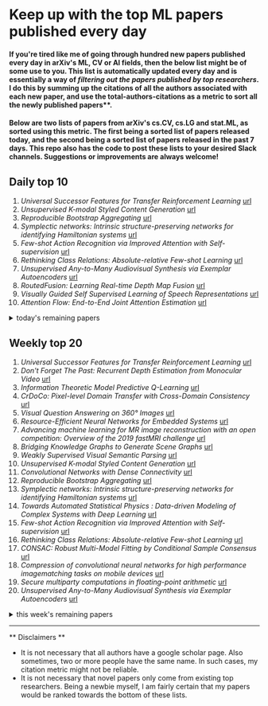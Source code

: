 # Keep up with the top ML papers published every day

#### If you're tired like me of going through hundred new papers published every day in arXiv's ML, CV or AI fields, then the below list might be of some use to you. This list is automatically updated every day and is essentially a way of *filtering out the papers published by top researchers*. I do this by summing up the citations of all the authors associated with each new paper, and use the total-authors-citations as a metric to sort all the newly published papers**. 

#### Below are two lists of papers from arXiv's cs.CV, cs.LG and stat.ML, as sorted using this metric. The first being a sorted list of papers released today, and the second being a sorted list of papers released in the past 7 days. This repo also has the code to post these lists to your desired Slack channels. Suggestions or improvements are always welcome!

## Daily top 10
1. *Universal Successor Features for Transfer Reinforcement Learning* [url](http://arxiv.org/abs/2001.04025)
2. *Unsupervised K-modal Styled Content Generation* [url](http://arxiv.org/abs/2001.03640)
3. *Reproducible Bootstrap Aggregating* [url](http://arxiv.org/abs/2001.03988)
4. *Symplectic networks: Intrinsic structure-preserving networks for identifying Hamiltonian systems* [url](http://arxiv.org/abs/2001.03750)
5. *Few-shot Action Recognition via Improved Attention with Self-supervision* [url](http://arxiv.org/abs/2001.03905)
6. *Rethinking Class Relations: Absolute-relative Few-shot Learning* [url](http://arxiv.org/abs/2001.03919)
7. *Unsupervised Any-to-Many Audiovisual Synthesis via Exemplar Autoencoders* [url](http://arxiv.org/abs/2001.04463)
8. *RoutedFusion: Learning Real-time Depth Map Fusion* [url](http://arxiv.org/abs/2001.04388)
9. *Visually Guided Self Supervised Learning of Speech Representations* [url](http://arxiv.org/abs/2001.04316)
10. *Attention Flow: End-to-End Joint Attention Estimation* [url](http://arxiv.org/abs/2001.03960)
<details><summary>today's remaining papers</summary>
  <ol start=11>
    <li><i>Reformer: The Efficient Transformer</i> <a href="http://arxiv.org/abs/2001.04451">url</a></li>
    <li><i>A Bayesian 3D Multi-view Multi-object Tracking Filter</i> <a href="http://arxiv.org/abs/2001.04118">url</a></li>
    <li><i>Quantum device fine-tuning using unsupervised embedding learning</i> <a href="http://arxiv.org/abs/2001.04409">url</a></li>
    <li><i>FASTER: Fast and Safe Trajectory Planner for Flights in Unknown Environments</i> <a href="http://arxiv.org/abs/2001.04420">url</a></li>
    <li><i>High-Fidelity Synthesis with Disentangled Representation</i> <a href="http://arxiv.org/abs/2001.04296">url</a></li>
    <li><i>Multi-source Domain Adaptation for Visual Sentiment Classification</i> <a href="http://arxiv.org/abs/2001.03886">url</a></li>
    <li><i>Fine-grained Image-to-Image Transformation towards Visual Recognition</i> <a href="http://arxiv.org/abs/2001.03856">url</a></li>
    <li><i>Separating Content from Style Using Adversarial Learning for Recognizing Text in the Wild</i> <a href="http://arxiv.org/abs/2001.04189">url</a></li>
    <li><i>Prediction of flow characteristics in the bubble column reactor by the artificial pheromone-based communication of biological ants</i> <a href="http://arxiv.org/abs/2001.04276">url</a></li>
    <li><i>Modeling Climate Change Impact on Wind Power Resources Using Adaptive Neuro-Fuzzy Inference System</i> <a href="http://arxiv.org/abs/2001.04279">url</a></li>
    <li><i>Considering discrepancy when calibrating a mechanistic electrophysiology model</i> <a href="http://arxiv.org/abs/2001.04230">url</a></li>
    <li><i>Deep Learning for Person Re-identification: A Survey and Outlook</i> <a href="http://arxiv.org/abs/2001.04193">url</a></li>
    <li><i>AE-OT-GAN: Training GANs from data specific latent distribution</i> <a href="http://arxiv.org/abs/2001.03698">url</a></li>
    <li><i>Memorizing Comprehensively to Learn Adaptively: Unsupervised Cross-Domain Person Re-ID with Multi-level Memory</i> <a href="http://arxiv.org/abs/2001.04123">url</a></li>
    <li><i>Confidence Scores Make Instance-dependent Label-noise Learning Possible</i> <a href="http://arxiv.org/abs/2001.03772">url</a></li>
    <li><i>Stepwise Model Selection for Sequence Prediction via Deep Kernel Learning</i> <a href="http://arxiv.org/abs/2001.03898">url</a></li>
    <li><i>Incremental Unsupervised Domain-Adversarial Training of Neural Networks</i> <a href="http://arxiv.org/abs/2001.04129">url</a></li>
    <li><i>Nonparametric Continuous Sensor Registration</i> <a href="http://arxiv.org/abs/2001.04286">url</a></li>
    <li><i>Towards GAN Benchmarks Which Require Generalization</i> <a href="http://arxiv.org/abs/2001.03653">url</a></li>
    <li><i>AdaBERT: Task-Adaptive BERT Compression with Differentiable Neural Architecture Search</i> <a href="http://arxiv.org/abs/2001.04246">url</a></li>
    <li><i>Channel Assignment in Uplink Wireless Communication using Machine Learning Approach</i> <a href="http://arxiv.org/abs/2001.03952">url</a></li>
    <li><i>Bridging the gap between AI and Healthcare sides: towards developing clinically relevant AI-powered diagnosis systems</i> <a href="http://arxiv.org/abs/2001.03923">url</a></li>
    <li><i>Geometric deep learning for computational mechanics Part I: Anisotropic Hyperelasticity</i> <a href="http://arxiv.org/abs/2001.04292">url</a></li>
    <li><i>Deep Image Translation with an Affinity-Based Change Prior for Unsupervised Multimodal Change Detection</i> <a href="http://arxiv.org/abs/2001.04271">url</a></li>
    <li><i>DuDoRNet: Learning a Dual-Domain Recurrent Network for Fast MRI Reconstruction with Deep T1 Prior</i> <a href="http://arxiv.org/abs/2001.03799">url</a></li>
    <li><i>Unbiased and Efficient Log-Likelihood Estimation with Inverse Binomial Sampling</i> <a href="http://arxiv.org/abs/2001.03985">url</a></li>
    <li><i>Retouchdown: Adding Touchdown to StreetLearn as a Shareable Resource for Language Grounding Tasks in Street View</i> <a href="http://arxiv.org/abs/2001.03671">url</a></li>
    <li><i>Understanding Graph Isomorphism Network for Brain MR Functional Connectivity Analysis</i> <a href="http://arxiv.org/abs/2001.03690">url</a></li>
    <li><i>Exploiting Unlabeled Data in Smart Cities using Federated Learning</i> <a href="http://arxiv.org/abs/2001.04030">url</a></li>
    <li><i>Fundamental Limits of Online Learning: An Entropic-Innovations Viewpoint</i> <a href="http://arxiv.org/abs/2001.03813">url</a></li>
    <li><i>An Adversarial Approach for the Robust Classification of Pneumonia from Chest Radiographs</i> <a href="http://arxiv.org/abs/2001.04051">url</a></li>
    <li><i>Unsupervised Enhancement of Real-World Depth Images Using Tri-Cycle GAN</i> <a href="http://arxiv.org/abs/2001.03779">url</a></li>
    <li><i>Quantum Interference for Counting Clusters</i> <a href="http://arxiv.org/abs/2001.04251">url</a></li>
    <li><i>Deep Learning based Pedestrian Inertial Navigation: Methods, Dataset and On-Device Inference</i> <a href="http://arxiv.org/abs/2001.04061">url</a></li>
    <li><i>Dynamic Coronary Roadmapping via Catheter Tip Tracking in X-ray Fluoroscopy with Deep Learning Based Bayesian Filtering</i> <a href="http://arxiv.org/abs/2001.03801">url</a></li>
    <li><i>CURE Dataset: Ladder Networks for Audio Event Classification</i> <a href="http://arxiv.org/abs/2001.03896">url</a></li>
    <li><i>Natural Image Matting via Guided Contextual Attention</i> <a href="http://arxiv.org/abs/2001.04069">url</a></li>
    <li><i>LESS is More: Rethinking Probabilistic Models of Human Behavior</i> <a href="http://arxiv.org/abs/2001.04465">url</a></li>
    <li><i>Backward Feature Correction: How Deep Learning Performs Deep Learning</i> <a href="http://arxiv.org/abs/2001.04413">url</a></li>
    <li><i>Towards Interpretable and Robust Hand Detection via Pixel-wise Prediction</i> <a href="http://arxiv.org/abs/2001.04163">url</a></li>
    <li><i>Breaking hypothesis testing for failure rates</i> <a href="http://arxiv.org/abs/2001.04045">url</a></li>
    <li><i>Aggregated Learning: A Vector-Quantization Approach to Learning Neural Network Classifiers</i> <a href="http://arxiv.org/abs/2001.03955">url</a></li>
    <li><i>Evolution of Image Segmentation using Deep Convolutional Neural Network: A Survey</i> <a href="http://arxiv.org/abs/2001.04074">url</a></li>
    <li><i>Semi-supervised Anomaly Detection using AutoEncoders</i> <a href="http://arxiv.org/abs/2001.03674">url</a></li>
    <li><i>RCD: Repetitive causal discovery of linear non-Gaussian acyclic models with latent confounders</i> <a href="http://arxiv.org/abs/2001.04197">url</a></li>
    <li><i>Modeling of Pruning Techniques for Deep Neural Networks Simplification</i> <a href="http://arxiv.org/abs/2001.04062">url</a></li>
    <li><i>Montage: A Neural Network Language Model-Guided JavaScript Engine Fuzzer</i> <a href="http://arxiv.org/abs/2001.04107">url</a></li>
    <li><i>Symmetric Skip Connection Wasserstein GAN for High-Resolution Facial Image Inpainting</i> <a href="http://arxiv.org/abs/2001.03725">url</a></li>
    <li><i>Towards Generalizable Surgical Activity Recognition Using Spatial Temporal Graph Convolutional Networks</i> <a href="http://arxiv.org/abs/2001.03728">url</a></li>
    <li><i>A comprehensive deep learning-based approach to reduced order modeling of nonlinear time-dependent parametrized PDEs</i> <a href="http://arxiv.org/abs/2001.04001">url</a></li>
    <li><i>Hierarchical Modeling of Multidimensional Data in Regularly Decomposed Spaces: Synthesis and Perspective</i> <a href="http://arxiv.org/abs/2001.04322">url</a></li>
    <li><i>Tangent-Space Gradient Optimization of Tensor Network for Machine Learning</i> <a href="http://arxiv.org/abs/2001.04029">url</a></li>
    <li><i>WICA: nonlinear weighted ICA</i> <a href="http://arxiv.org/abs/2001.04147">url</a></li>
    <li><i>Towards High Performance Java-based Deep Learning Frameworks</i> <a href="http://arxiv.org/abs/2001.04206">url</a></li>
    <li><i>Stochastic Natural Language Generation Using Dependency Information</i> <a href="http://arxiv.org/abs/2001.03897">url</a></li>
    <li><i>A Light Field Camera Calibration Method Using Sub-Aperture Related Bipartition Projection Model and 4D Corner Detection</i> <a href="http://arxiv.org/abs/2001.03734">url</a></li>
    <li><i>Classification of Traffic Using Neural Networks by Rejecting: a Novel Approach in Classifying VPN Traffic</i> <a href="http://arxiv.org/abs/2001.03665">url</a></li>
    <li><i>Complementary Network with Adaptive Receptive Fields for Melanoma Segmentation</i> <a href="http://arxiv.org/abs/2001.03893">url</a></li>
    <li><i>POPCORN: Partially Observed Prediction COnstrained ReiNforcement Learning</i> <a href="http://arxiv.org/abs/2001.04032">url</a></li>
    <li><i>Trees, forests, and impurity-based variable importance</i> <a href="http://arxiv.org/abs/2001.04295">url</a></li>
    <li><i>Adaptive fractional order graph neural network</i> <a href="http://arxiv.org/abs/2001.04026">url</a></li>
    <li><i>Robust Brain Magnetic Resonance Image Segmentation for Hydrocephalus Patients: Hard and Soft Attention</i> <a href="http://arxiv.org/abs/2001.03857">url</a></li>
    <li><i>Universal Differential Equations for Scientific Machine Learning</i> <a href="http://arxiv.org/abs/2001.04385">url</a></li>
    <li><i>Derivaton of QUBO formulations for sparse estimation</i> <a href="http://arxiv.org/abs/2001.03715">url</a></li>
    <li><i>Accelerating Block Coordinate Descent for Nonnegative Tensor Factorization</i> <a href="http://arxiv.org/abs/2001.04321">url</a></li>
    <li><i>Learning ergodic averages in chaotic systems</i> <a href="http://arxiv.org/abs/2001.04027">url</a></li>
    <li><i>Semi-supervised learning method based on predefined evenly-distributed class centroids</i> <a href="http://arxiv.org/abs/2001.04092">url</a></li>
    <li><i>Can Giraffes Become Birds? An Evaluation of Image-to-image Translation for Data Generation</i> <a href="http://arxiv.org/abs/2001.03637">url</a></li>
    <li><i>Multi-Source Domain Adaptation for Text Classification via DistanceNet-Bandits</i> <a href="http://arxiv.org/abs/2001.04362">url</a></li>
    <li><i>Using Deep Learning to Explore Local Physical Similarity for Global-scale Bridging in Thermal-hydraulic Simulation</i> <a href="http://arxiv.org/abs/2001.04298">url</a></li>
    <li><i>Intelligence, physics and information -- the tradeoff between accuracy and simplicity in machine learning</i> <a href="http://arxiv.org/abs/2001.03780">url</a></li>
    <li><i>Review of Probability Distributions for Modeling Count Data</i> <a href="http://arxiv.org/abs/2001.04343">url</a></li>
    <li><i>Bag of Tricks for Retail Product Image Classification</i> <a href="http://arxiv.org/abs/2001.03992">url</a></li>
    <li><i>Head and Tail Localization of C. elegans</i> <a href="http://arxiv.org/abs/2001.03981">url</a></li>
    <li><i>On implicit regularization: Morse functions and applications to matrix factorization</i> <a href="http://arxiv.org/abs/2001.04264">url</a></li>
    <li><i>Multi-Sensor Data and Knowledge Fusion -- A Proposal for a Terminology Definition</i> <a href="http://arxiv.org/abs/2001.04171">url</a></li>
    <li><i>Maximal Closed Set and Half-Space Separations in Finite Closure Systems</i> <a href="http://arxiv.org/abs/2001.04417">url</a></li>
    <li><i>Network of Steel: Neural Font Style Transfer from Heavy Metal to Corporate Logos</i> <a href="http://arxiv.org/abs/2001.03659">url</a></li>
    <li><i>AttentionAnatomy: A unified framework for whole-body organs at risk segmentation using multiple partially annotated datasets</i> <a href="http://arxiv.org/abs/2001.04446">url</a></li>
    <li><i>Adversarial Loss for Semantic Segmentation of Aerial Imagery</i> <a href="http://arxiv.org/abs/2001.04269">url</a></li>
    <li><i>Private and Communication-Efficient Edge Learning: A Sparse Differential Gaussian-Masking Distributed SGD Approach</i> <a href="http://arxiv.org/abs/2001.03836">url</a></li>
    <li><i>A Novel Inspection System For Variable Data Printing Using Deep Learning</i> <a href="http://arxiv.org/abs/2001.04325">url</a></li>
    <li><i>ReluDiff: Differential Verification of Deep Neural Networks</i> <a href="http://arxiv.org/abs/2001.03662">url</a></li>
    <li><i>Towards Automated Swimming Analytics Using Deep Neural Networks</i> <a href="http://arxiv.org/abs/2001.04433">url</a></li>
    <li><i>Relational State-Space Model for Stochastic Multi-Object Systems</i> <a href="http://arxiv.org/abs/2001.04050">url</a></li>
    <li><i>The Two-Pass Softmax Algorithm</i> <a href="http://arxiv.org/abs/2001.04438">url</a></li>
    <li><i>LP-SparseMAP: Differentiable Relaxed Optimization for Sparse Structured Prediction</i> <a href="http://arxiv.org/abs/2001.04437">url</a></li>
    <li><i>Classifying All Interacting Pairs in a Single Shot</i> <a href="http://arxiv.org/abs/2001.04360">url</a></li>
    <li><i>CLUENER2020: Fine-grained Name Entity Recognition for Chinese</i> <a href="http://arxiv.org/abs/2001.04351">url</a></li>
    <li><i>Information Newton's flow: second-order optimization method in probability space</i> <a href="http://arxiv.org/abs/2001.04341">url</a></li>
    <li><i>Fast-Fourier-Forecasting Resource Utilisation in Distributed Systems</i> <a href="http://arxiv.org/abs/2001.04281">url</a></li>
    <li><i>Multi-Complementary and Unlabeled Learning for Arbitrary Losses and Models</i> <a href="http://arxiv.org/abs/2001.04243">url</a></li>
    <li><i>Radial Based Analysis of GRNN in Non-Textured Image Inpainting</i> <a href="http://arxiv.org/abs/2001.04215">url</a></li>
    <li><i>Handwritten Character Recognition Using Unique Feature Extraction Technique</i> <a href="http://arxiv.org/abs/2001.04208">url</a></li>
    <li><i>DeepQuarantine for Suspicious Mail</i> <a href="http://arxiv.org/abs/2001.04168">url</a></li>
    <li><i>Approximation smooth and sparse functions by deep neural networks without saturation</i> <a href="http://arxiv.org/abs/2001.04114">url</a></li>
    <li><i>GridMask Data Augmentation</i> <a href="http://arxiv.org/abs/2001.04086">url</a></li>
    <li><i>Residual Attention Net for Superior Cross-Domain Time Sequence Modeling</i> <a href="http://arxiv.org/abs/2001.04077">url</a></li>
    <li><i>Numerical Sequence Prediction using Bayesian Concept Learning</i> <a href="http://arxiv.org/abs/2001.04072">url</a></li>
    <li><i>Boosting Occluded Image Classification via Subspace Decomposition Based Estimation of Deep Features</i> <a href="http://arxiv.org/abs/2001.04066">url</a></li>
    <li><i>Membership Inference Attacks Against Object Detection Models</i> <a href="http://arxiv.org/abs/2001.04011">url</a></li>
    <li><i>Fast is better than free: Revisiting adversarial training</i> <a href="http://arxiv.org/abs/2001.03994">url</a></li>
    <li><i>On Feature Interactions Identified by Shapley Values of Binary Classification Games</i> <a href="http://arxiv.org/abs/2001.03956">url</a></li>
    <li><i>Deep Reinforcement Learning for Complex Manipulation Tasks with Sparse Feedback</i> <a href="http://arxiv.org/abs/2001.03877">url</a></li>
    <li><i>Attribute-guided Feature Learning Network for Vehicle Re-identification</i> <a href="http://arxiv.org/abs/2001.03872">url</a></li>
    <li><i>Hyperparameters optimization for Deep Learning based emotion prediction for Human Robot Interaction</i> <a href="http://arxiv.org/abs/2001.03855">url</a></li>
    <li><i>Deep Optimized Multiple Description Image Coding via Scalar Quantization Learning</i> <a href="http://arxiv.org/abs/2001.03851">url</a></li>
    <li><i>Concurrently Extrapolating and Interpolating Networks for Continuous Model Generation</i> <a href="http://arxiv.org/abs/2001.03847">url</a></li>
    <li><i>A Comparative Study for Non-rigid Image Registration and Rigid Image Registration</i> <a href="http://arxiv.org/abs/2001.03831">url</a></li>
    <li><i>Functional Error Correction for Robust Neural Networks</i> <a href="http://arxiv.org/abs/2001.03814">url</a></li>
    <li><i>Bayesian Semi-supervised learning under nonparanormality</i> <a href="http://arxiv.org/abs/2001.03798">url</a></li>
    <li><i>Sparse Black-box Video Attack with Reinforcement Learning</i> <a href="http://arxiv.org/abs/2001.03754">url</a></li>
    <li><i>Stochastic Recursive Gradient Descent Ascent for Stochastic Nonconvex-Strongly-Concave Minimax Problems</i> <a href="http://arxiv.org/abs/2001.03724">url</a></li>
    <li><i>MHSAN: Multi-Head Self-Attention Network for Visual Semantic Embedding</i> <a href="http://arxiv.org/abs/2001.03712">url</a></li>
    <li><i>Learning Topometric Semantic Maps from Occupancy Grids</i> <a href="http://arxiv.org/abs/2001.03676">url</a></li>
    <li><i>Kinetic Theory for Residual Neural Networks</i> <a href="http://arxiv.org/abs/2001.04294">url</a></li>
    <li><i>Granular Learning with Deep Generative Models using Highly Contaminated Data</i> <a href="http://arxiv.org/abs/2001.04297">url</a></li>
  </ol>
</details>

## Weekly top 20
1. *Universal Successor Features for Transfer Reinforcement Learning* [url](http://arxiv.org/abs/2001.04025)
2. *Don't Forget The Past: Recurrent Depth Estimation from Monocular Video* [url](http://arxiv.org/abs/2001.02613)
3. *Information Theoretic Model Predictive Q-Learning* [url](http://arxiv.org/abs/2001.02153)
4. *CrDoCo: Pixel-level Domain Transfer with Cross-Domain Consistency* [url](http://arxiv.org/abs/2001.03182)
5. *Visual Question Answering on 360° Images* [url](http://arxiv.org/abs/2001.03339)
6. *Resource-Efficient Neural Networks for Embedded Systems* [url](http://arxiv.org/abs/2001.03048)
7. *Advancing machine learning for MR image reconstruction with an open competition: Overview of the 2019 fastMRI challenge* [url](http://arxiv.org/abs/2001.02518)
8. *Bridging Knowledge Graphs to Generate Scene Graphs* [url](http://arxiv.org/abs/2001.02314)
9. *Weakly Supervised Visual Semantic Parsing* [url](http://arxiv.org/abs/2001.02359)
10. *Unsupervised K-modal Styled Content Generation* [url](http://arxiv.org/abs/2001.03640)
11. *Convolutional Networks with Dense Connectivity* [url](http://arxiv.org/abs/2001.02394)
12. *Reproducible Bootstrap Aggregating* [url](http://arxiv.org/abs/2001.03988)
13. *Symplectic networks: Intrinsic structure-preserving networks for identifying Hamiltonian systems* [url](http://arxiv.org/abs/2001.03750)
14. *Towards Automated Statistical Physics : Data-driven Modeling of Complex Systems with Deep Learning* [url](http://arxiv.org/abs/2001.02539)
15. *Few-shot Action Recognition via Improved Attention with Self-supervision* [url](http://arxiv.org/abs/2001.03905)
16. *Rethinking Class Relations: Absolute-relative Few-shot Learning* [url](http://arxiv.org/abs/2001.03919)
17. *CONSAC: Robust Multi-Model Fitting by Conditional Sample Consensus* [url](http://arxiv.org/abs/2001.02643)
18. *Compression of convolutional neural networks for high performance imagematching tasks on mobile devices* [url](http://arxiv.org/abs/2001.03102)
19. *Secure multiparty computations in floating-point arithmetic* [url](http://arxiv.org/abs/2001.03192)
20. *Unsupervised Any-to-Many Audiovisual Synthesis via Exemplar Autoencoders* [url](http://arxiv.org/abs/2001.04463)
<details><summary>this week's remaining papers</summary>
  <ol start=21>
    <li><i>Pruning Convolutional Neural Networks with Self-Supervision</i> <a href="http://arxiv.org/abs/2001.03554">url</a></li>
    <li><i>Learning to Move with Affordance Maps</i> <a href="http://arxiv.org/abs/2001.02364">url</a></li>
    <li><i>NWPU-Crowd: A Large-Scale Benchmark for Crowd Counting</i> <a href="http://arxiv.org/abs/2001.03360">url</a></li>
    <li><i>Vertebra-Focused Landmark Detection for Scoliosis Assessment</i> <a href="http://arxiv.org/abs/2001.03187">url</a></li>
    <li><i>RoutedFusion: Learning Real-time Depth Map Fusion</i> <a href="http://arxiv.org/abs/2001.04388">url</a></li>
    <li><i>Visually Guided Self Supervised Learning of Speech Representations</i> <a href="http://arxiv.org/abs/2001.04316">url</a></li>
    <li><i>Attention Flow: End-to-End Joint Attention Estimation</i> <a href="http://arxiv.org/abs/2001.03960">url</a></li>
    <li><i>Reformer: The Efficient Transformer</i> <a href="http://arxiv.org/abs/2001.04451">url</a></li>
    <li><i>A Bayesian 3D Multi-view Multi-object Tracking Filter</i> <a href="http://arxiv.org/abs/2001.04118">url</a></li>
    <li><i>SGD with Hardness Weighted Sampling for Distributionally Robust Deep Learning</i> <a href="http://arxiv.org/abs/2001.02658">url</a></li>
    <li><i>Quantum device fine-tuning using unsupervised embedding learning</i> <a href="http://arxiv.org/abs/2001.04409">url</a></li>
    <li><i>Machine learning enables completely automatic tuning of a quantum device faster than human experts</i> <a href="http://arxiv.org/abs/2001.02589">url</a></li>
    <li><i>In Defense of Grid Features for Visual Question Answering</i> <a href="http://arxiv.org/abs/2001.03615">url</a></li>
    <li><i>Supervised Discriminative Sparse PCA with Adaptive Neighbors for Dimensionality Reduction</i> <a href="http://arxiv.org/abs/2001.03103">url</a></li>
    <li><i>EEG-based Drowsiness Estimation for Driving Safety using Deep Q-Learning</i> <a href="http://arxiv.org/abs/2001.02399">url</a></li>
    <li><i>FASTER: Fast and Safe Trajectory Planner for Flights in Unknown Environments</i> <a href="http://arxiv.org/abs/2001.04420">url</a></li>
    <li><i>MACER: Attack-free and Scalable Robust Training via Maximizing Certified Radius</i> <a href="http://arxiv.org/abs/2001.02378">url</a></li>
    <li><i>General 3D Room Layout from a Single View by Render-and-Compare</i> <a href="http://arxiv.org/abs/2001.02149">url</a></li>
    <li><i>Diagnosing Colorectal Polyps in the Wild with Capsule Networks</i> <a href="http://arxiv.org/abs/2001.03305">url</a></li>
    <li><i>High-Fidelity Synthesis with Disentangled Representation</i> <a href="http://arxiv.org/abs/2001.04296">url</a></li>
    <li><i>Multi-source Domain Adaptation for Visual Sentiment Classification</i> <a href="http://arxiv.org/abs/2001.03886">url</a></li>
    <li><i>Fine-grained Image-to-Image Transformation towards Visual Recognition</i> <a href="http://arxiv.org/abs/2001.03856">url</a></li>
    <li><i>Minimum entropy production in multipartite processes due to neighborhood constraints</i> <a href="http://arxiv.org/abs/2001.02205">url</a></li>
    <li><i>Discovering Nonlinear Relations with Minimum Predictive Information Regularization</i> <a href="http://arxiv.org/abs/2001.01885">url</a></li>
    <li><i>Unpaired Multi-modal Segmentation via Knowledge Distillation</i> <a href="http://arxiv.org/abs/2001.03111">url</a></li>
    <li><i>DSGN: Deep Stereo Geometry Network for 3D Object Detection</i> <a href="http://arxiv.org/abs/2001.03398">url</a></li>
    <li><i>A machine learning based plasticity model using proper orthogonal decomposition</i> <a href="http://arxiv.org/abs/2001.03438">url</a></li>
    <li><i>Separating Content from Style Using Adversarial Learning for Recognizing Text in the Wild</i> <a href="http://arxiv.org/abs/2001.04189">url</a></li>
    <li><i>Prediction of flow characteristics in the bubble column reactor by the artificial pheromone-based communication of biological ants</i> <a href="http://arxiv.org/abs/2001.04276">url</a></li>
    <li><i>Modeling Climate Change Impact on Wind Power Resources Using Adaptive Neuro-Fuzzy Inference System</i> <a href="http://arxiv.org/abs/2001.04279">url</a></li>
    <li><i>An Exploration of Embodied Visual Exploration</i> <a href="http://arxiv.org/abs/2001.02192">url</a></li>
    <li><i>Don't Judge an Object by Its Context: Learning to Overcome Contextual Bias</i> <a href="http://arxiv.org/abs/2001.03152">url</a></li>
    <li><i>A Collaborative Learning Framework via Federated Meta-Learning</i> <a href="http://arxiv.org/abs/2001.03229">url</a></li>
    <li><i>Considering discrepancy when calibrating a mechanistic electrophysiology model</i> <a href="http://arxiv.org/abs/2001.04230">url</a></li>
    <li><i>What is the Value of Data? On Mathematical Methods for Data Quality Estimation</i> <a href="http://arxiv.org/abs/2001.03464">url</a></li>
    <li><i>GraphACT: Accelerating GCN Training on CPU-FPGA Heterogeneous Platforms</i> <a href="http://arxiv.org/abs/2001.02498">url</a></li>
    <li><i>Entropy Regularized Power k-Means Clustering</i> <a href="http://arxiv.org/abs/2001.03452">url</a></li>
    <li><i>From Open Set to Closed Set: Supervised Spatial Divide-and-Conquer for Object Counting</i> <a href="http://arxiv.org/abs/2001.01886">url</a></li>
    <li><i>Deep Learning for Person Re-identification: A Survey and Outlook</i> <a href="http://arxiv.org/abs/2001.04193">url</a></li>
    <li><i>AE-OT-GAN: Training GANs from data specific latent distribution</i> <a href="http://arxiv.org/abs/2001.03698">url</a></li>
    <li><i>Hypergraph Spectral Analysis and Processing in 3D Point Cloud</i> <a href="http://arxiv.org/abs/2001.02384">url</a></li>
    <li><i>Learning to Zoom-in via Learning to Zoom-out: Real-world Super-resolution by Generating and Adapting Degradation</i> <a href="http://arxiv.org/abs/2001.02381">url</a></li>
    <li><i>Memorizing Comprehensively to Learn Adaptively: Unsupervised Cross-Domain Person Re-ID with Multi-level Memory</i> <a href="http://arxiv.org/abs/2001.04123">url</a></li>
    <li><i>Deep Network Approximation for Smooth Functions</i> <a href="http://arxiv.org/abs/2001.03040">url</a></li>
    <li><i>DeeperForensics-1.0: A Large-Scale Dataset for Real-World Face Forgery Detection</i> <a href="http://arxiv.org/abs/2001.03024">url</a></li>
    <li><i>STAViS: Spatio-Temporal AudioVisual Saliency Network</i> <a href="http://arxiv.org/abs/2001.03063">url</a></li>
    <li><i>SUR-FeatNet: Predicting the Satisfied User Ratio Curvefor Image Compression with Deep Feature Learning</i> <a href="http://arxiv.org/abs/2001.02002">url</a></li>
    <li><i>Confidence Scores Make Instance-dependent Label-noise Learning Possible</i> <a href="http://arxiv.org/abs/2001.03772">url</a></li>
    <li><i>Meshlet Priors for 3D Mesh Reconstruction</i> <a href="http://arxiv.org/abs/2001.01744">url</a></li>
    <li><i>Stepwise Model Selection for Sequence Prediction via Deep Kernel Learning</i> <a href="http://arxiv.org/abs/2001.03898">url</a></li>
    <li><i>Incremental Unsupervised Domain-Adversarial Training of Neural Networks</i> <a href="http://arxiv.org/abs/2001.04129">url</a></li>
    <li><i>Toward Generalized Clustering through an One-Dimensional Approach</i> <a href="http://arxiv.org/abs/2001.02741">url</a></li>
    <li><i>Learning Dynamic and Personalized Comorbidity Networks from Event Data using Deep Diffusion Processes</i> <a href="http://arxiv.org/abs/2001.02585">url</a></li>
    <li><i>Contextual Constrained Learning for Dose-Finding Clinical Trials</i> <a href="http://arxiv.org/abs/2001.02463">url</a></li>
    <li><i>Spatial-Temporal Transformer Networks for Traffic Flow Forecasting</i> <a href="http://arxiv.org/abs/2001.02908">url</a></li>
    <li><i>Robust Facial Landmark Detection via Aggregation on Geometrically Manipulated Faces</i> <a href="http://arxiv.org/abs/2001.03113">url</a></li>
    <li><i>Adaptive Anomaly Detection for IoT Data in Hierarchical Edge Computing</i> <a href="http://arxiv.org/abs/2001.03314">url</a></li>
    <li><i>Nonparametric Continuous Sensor Registration</i> <a href="http://arxiv.org/abs/2001.04286">url</a></li>
    <li><i>Debate Dynamics for Human-comprehensible Fact-checking on Knowledge Graphs</i> <a href="http://arxiv.org/abs/2001.03436">url</a></li>
    <li><i>Generative Pseudo-label Refinement for Unsupervised Domain Adaptation</i> <a href="http://arxiv.org/abs/2001.02950">url</a></li>
    <li><i>Fast and robust multiplane single molecule localization microscopy using deep neural network</i> <a href="http://arxiv.org/abs/2001.01893">url</a></li>
    <li><i>Towards GAN Benchmarks Which Require Generalization</i> <a href="http://arxiv.org/abs/2001.03653">url</a></li>
    <li><i>Deformable Groupwise Image Registration using Low-Rank and Sparse Decomposition</i> <a href="http://arxiv.org/abs/2001.03509">url</a></li>
    <li><i>A sequential resource investment planning framework using reinforcement learning and simulation-based optimization: A case study on microgrid storage expansion</i> <a href="http://arxiv.org/abs/2001.03507">url</a></li>
    <li><i>D-GCCA: Decomposition-based Generalized Canonical Correlation Analysis for Multiple High-dimensional Datasets</i> <a href="http://arxiv.org/abs/2001.02856">url</a></li>
    <li><i>Gradient Boosting on Decision Trees for Mortality Prediction in Transcatheter Aortic Valve Implantation</i> <a href="http://arxiv.org/abs/2001.02431">url</a></li>
    <li><i>AdaBERT: Task-Adaptive BERT Compression with Differentiable Neural Architecture Search</i> <a href="http://arxiv.org/abs/2001.04246">url</a></li>
    <li><i>Explaining the Explainer: A First Theoretical Analysis of LIME</i> <a href="http://arxiv.org/abs/2001.03447">url</a></li>
    <li><i>Supervised Hyperalignment for multi-subject fMRI data alignment</i> <a href="http://arxiv.org/abs/2001.02894">url</a></li>
    <li><i>Channel Assignment in Uplink Wireless Communication using Machine Learning Approach</i> <a href="http://arxiv.org/abs/2001.03952">url</a></li>
    <li><i>Bridging the gap between AI and Healthcare sides: towards developing clinically relevant AI-powered diagnosis systems</i> <a href="http://arxiv.org/abs/2001.03923">url</a></li>
    <li><i>Automated Pavement Crack Segmentation Using Fully Convolutional U-Net with a Pretrained ResNet-34 Encoder</i> <a href="http://arxiv.org/abs/2001.01912">url</a></li>
    <li><i>Geometric deep learning for computational mechanics Part I: Anisotropic Hyperelasticity</i> <a href="http://arxiv.org/abs/2001.04292">url</a></li>
    <li><i>Perception and Decision-Making of Autonomous Systems in the Era of Learning: An Overview</i> <a href="http://arxiv.org/abs/2001.02319">url</a></li>
    <li><i>Least squares binary quantization of neural networks</i> <a href="http://arxiv.org/abs/2001.02786">url</a></li>
    <li><i>Two Applications of Deep Learning in the Physical Layer of Communication Systems</i> <a href="http://arxiv.org/abs/2001.03350">url</a></li>
    <li><i>FedDANE: A Federated Newton-Type Method</i> <a href="http://arxiv.org/abs/2001.01920">url</a></li>
    <li><i>Neural Data Server: A Large-Scale Search Engine for Transfer Learning Data</i> <a href="http://arxiv.org/abs/2001.02799">url</a></li>
    <li><i>Questioning the AI: Informing Design Practices for Explainable AI User Experiences</i> <a href="http://arxiv.org/abs/2001.02478">url</a></li>
    <li><i>Deep Reinforcement Learning for Active Human Pose Estimation</i> <a href="http://arxiv.org/abs/2001.02024">url</a></li>
    <li><i>Learning Generative Models using Denoising Density Estimators</i> <a href="http://arxiv.org/abs/2001.02728">url</a></li>
    <li><i>Deep Image Translation with an Affinity-Based Change Prior for Unsupervised Multimodal Change Detection</i> <a href="http://arxiv.org/abs/2001.04271">url</a></li>
    <li><i>Experimental Analysis of Reinforcement Learning Techniques for Spectrum Sharing Radar</i> <a href="http://arxiv.org/abs/2001.01799">url</a></li>
    <li><i>DuDoRNet: Learning a Dual-Domain Recurrent Network for Fast MRI Reconstruction with Deep T1 Prior</i> <a href="http://arxiv.org/abs/2001.03799">url</a></li>
    <li><i>Unbiased and Efficient Log-Likelihood Estimation with Inverse Binomial Sampling</i> <a href="http://arxiv.org/abs/2001.03985">url</a></li>
    <li><i>Multimodal Semantic Transfer from Text to Image. Fine-Grained Image Classification by Distributional Semantics</i> <a href="http://arxiv.org/abs/2001.02372">url</a></li>
    <li><i>Infinite-Horizon Differentiable Model Predictive Control</i> <a href="http://arxiv.org/abs/2001.02244">url</a></li>
    <li><i>Streaming automatic speech recognition with the transformer model</i> <a href="http://arxiv.org/abs/2001.02674">url</a></li>
    <li><i>Retouchdown: Adding Touchdown to StreetLearn as a Shareable Resource for Language Grounding Tasks in Street View</i> <a href="http://arxiv.org/abs/2001.03671">url</a></li>
    <li><i>Understanding Graph Isomorphism Network for Brain MR Functional Connectivity Analysis</i> <a href="http://arxiv.org/abs/2001.03690">url</a></li>
    <li><i>Causal Mosaic: Cause-Effect Inference via Nonlinear ICA and Ensemble Method</i> <a href="http://arxiv.org/abs/2001.01894">url</a></li>
    <li><i>Learning Hidden States in a Chaotic System: A Physics-Informed Echo State Network Approach</i> <a href="http://arxiv.org/abs/2001.02982">url</a></li>
    <li><i>Attention over Parameters for Dialogue Systems</i> <a href="http://arxiv.org/abs/2001.01871">url</a></li>
    <li><i>Choosing the Sample with Lowest Loss makes SGD Robust</i> <a href="http://arxiv.org/abs/2001.03316">url</a></li>
    <li><i>Improving Image Autoencoder Embeddings with Perceptual Loss</i> <a href="http://arxiv.org/abs/2001.03444">url</a></li>
    <li><i>Context-Aware Design of Cyber-Physical Human Systems (CPHS)</i> <a href="http://arxiv.org/abs/2001.01918">url</a></li>
    <li><i>An Automatic Relevance Determination Prior Bayesian Neural Network for Controlled Variable Selection</i> <a href="http://arxiv.org/abs/2001.01765">url</a></li>
    <li><i>Learning to Multi-Task Learn for Better Neural Machine Translation</i> <a href="http://arxiv.org/abs/2001.03294">url</a></li>
    <li><i>Frosting Weights for Better Continual Training</i> <a href="http://arxiv.org/abs/2001.01829">url</a></li>
    <li><i>Solving inverse-PDE problems with physics-aware neural networks</i> <a href="http://arxiv.org/abs/2001.03608">url</a></li>
    <li><i>How to trap a gradient flow</i> <a href="http://arxiv.org/abs/2001.02968">url</a></li>
    <li><i>SVIRO: Synthetic Vehicle Interior Rear Seat Occupancy Dataset and Benchmark</i> <a href="http://arxiv.org/abs/2001.03483">url</a></li>
    <li><i>Reanalysis of Variance Reduced Temporal Difference Learning</i> <a href="http://arxiv.org/abs/2001.01898">url</a></li>
    <li><i>Table Structure Extraction with Bi-directional Gated Recurrent Unit Networks</i> <a href="http://arxiv.org/abs/2001.02501">url</a></li>
    <li><i>Video Coding for Machines: A Paradigm of Collaborative Compression and Intelligent Analytics</i> <a href="http://arxiv.org/abs/2001.03569">url</a></li>
    <li><i>Exploiting Unlabeled Data in Smart Cities using Federated Learning</i> <a href="http://arxiv.org/abs/2001.04030">url</a></li>
    <li><i>Taylor Moment Expansion for Continuous-Discrete Gaussian Filtering and Smoothing</i> <a href="http://arxiv.org/abs/2001.02466">url</a></li>
    <li><i>Sparse Weight Activation Training</i> <a href="http://arxiv.org/abs/2001.01969">url</a></li>
    <li><i>Detection of Diabetic Anomalies in Retinal Images using Morphological Cascading Decision Tree</i> <a href="http://arxiv.org/abs/2001.01953">url</a></li>
    <li><i>Fundamental Limits of Online Learning: An Entropic-Innovations Viewpoint</i> <a href="http://arxiv.org/abs/2001.03813">url</a></li>
    <li><i>A Connection between Feedback Capacity and Kalman Filter for Colored Gaussian Noises</i> <a href="http://arxiv.org/abs/2001.03108">url</a></li>
    <li><i>Addressing Value Estimation Errors in Reinforcement Learning with a State-Action Return Distribution Function</i> <a href="http://arxiv.org/abs/2001.02811">url</a></li>
    <li><i>CNN 101: Interactive Visual Learning for Convolutional Neural Networks</i> <a href="http://arxiv.org/abs/2001.02004">url</a></li>
    <li><i>An improved online learning algorithm for general fuzzy min-max neural network</i> <a href="http://arxiv.org/abs/2001.02391">url</a></li>
    <li><i>An Adversarial Approach for the Robust Classification of Pneumonia from Chest Radiographs</i> <a href="http://arxiv.org/abs/2001.04051">url</a></li>
    <li><i>Deep Time-Stream Framework for Click-Through Rate Prediction by Tracking Interest Evolution</i> <a href="http://arxiv.org/abs/2001.03025">url</a></li>
    <li><i>HybridPose: 6D Object Pose Estimation under Hybrid Representations</i> <a href="http://arxiv.org/abs/2001.01869">url</a></li>
    <li><i>Unsupervised Enhancement of Real-World Depth Images Using Tri-Cycle GAN</i> <a href="http://arxiv.org/abs/2001.03779">url</a></li>
    <li><i>Quantum Interference for Counting Clusters</i> <a href="http://arxiv.org/abs/2001.04251">url</a></li>
    <li><i>Deep OCT Angiography Image Generation for Motion Artifact Suppression</i> <a href="http://arxiv.org/abs/2001.02512">url</a></li>
    <li><i>$μ$VulDeePecker: A Deep Learning-Based System for Multiclass Vulnerability Detection</i> <a href="http://arxiv.org/abs/2001.02334">url</a></li>
    <li><i>AutoDNNchip: An Automated DNN Chip Predictor and Builder for Both FPGAs and ASICs</i> <a href="http://arxiv.org/abs/2001.03535">url</a></li>
    <li><i>Deep Learning based Pedestrian Inertial Navigation: Methods, Dataset and On-Device Inference</i> <a href="http://arxiv.org/abs/2001.04061">url</a></li>
    <li><i>Dynamic Coronary Roadmapping via Catheter Tip Tracking in X-ray Fluoroscopy with Deep Learning Based Bayesian Filtering</i> <a href="http://arxiv.org/abs/2001.03801">url</a></li>
    <li><i>What can robotics research learn from computer vision research?</i> <a href="http://arxiv.org/abs/2001.02366">url</a></li>
    <li><i>CURE Dataset: Ladder Networks for Audio Event Classification</i> <a href="http://arxiv.org/abs/2001.03896">url</a></li>
    <li><i>Stochastic Weight Averaging in Parallel: Large-Batch Training that Generalizes Well</i> <a href="http://arxiv.org/abs/2001.02312">url</a></li>
    <li><i>Matrix-LSTM: a Differentiable Recurrent Surface for Asynchronous Event-Based Data</i> <a href="http://arxiv.org/abs/2001.03455">url</a></li>
    <li><i>Multi-layer Optimizations for End-to-End Data Analytics</i> <a href="http://arxiv.org/abs/2001.03541">url</a></li>
    <li><i>Trajectron++: Multi-Agent Generative Trajectory Forecasting With Heterogeneous Data for Control</i> <a href="http://arxiv.org/abs/2001.03093">url</a></li>
    <li><i>Deep Plastic Surgery: Robust and Controllable Image Editing with Human-Drawn Sketches</i> <a href="http://arxiv.org/abs/2001.02890">url</a></li>
    <li><i>Listwise Learning to Rank by Exploring Unique Ratings</i> <a href="http://arxiv.org/abs/2001.01828">url</a></li>
    <li><i>A water-obstacle separation and refinement network for unmanned surface vehicles</i> <a href="http://arxiv.org/abs/2001.01921">url</a></li>
    <li><i>On the comparability of Pre-trained Language Models</i> <a href="http://arxiv.org/abs/2001.00781">url</a></li>
    <li><i>RECAST: Interactive Auditing of Automatic Toxicity Detection Models</i> <a href="http://arxiv.org/abs/2001.01819">url</a></li>
    <li><i>Natural Image Matting via Guided Contextual Attention</i> <a href="http://arxiv.org/abs/2001.04069">url</a></li>
    <li><i>LESS is More: Rethinking Probabilistic Models of Human Behavior</i> <a href="http://arxiv.org/abs/2001.04465">url</a></li>
    <li><i>Neural Network Tomography</i> <a href="http://arxiv.org/abs/2001.02942">url</a></li>
    <li><i>Semi-Sequential Probabilistic Model For Indoor Localization Enhancement</i> <a href="http://arxiv.org/abs/2001.02400">url</a></li>
    <li><i>High-Level Plan for Behavioral Robot Navigation with Natural Language Directions and R-NET</i> <a href="http://arxiv.org/abs/2001.02330">url</a></li>
    <li><i>Intrinsic Motivation and Episodic Memories for Robot Exploration of High-Dimensional Sensory Spaces</i> <a href="http://arxiv.org/abs/2001.01982">url</a></li>
    <li><i>Backward Feature Correction: How Deep Learning Performs Deep Learning</i> <a href="http://arxiv.org/abs/2001.04413">url</a></li>
    <li><i>Sampling Prediction-Matching Examples in Neural Networks: A Probabilistic Programming Approach</i> <a href="http://arxiv.org/abs/2001.03076">url</a></li>
    <li><i>PaRoT: A Practical Framework for Robust Deep NeuralNetwork Training</i> <a href="http://arxiv.org/abs/2001.02152">url</a></li>
    <li><i>Offline Contextual Bayesian Optimization for Nuclear Fusion</i> <a href="http://arxiv.org/abs/2001.01793">url</a></li>
    <li><i>On-the-fly Prediction of Protein Hydration Densities and Free Energies using Deep Learning</i> <a href="http://arxiv.org/abs/2001.02201">url</a></li>
    <li><i>MW-GAN: Multi-Warping GAN for Caricature Generation with Multi-Style Geometric Exaggeration</i> <a href="http://arxiv.org/abs/2001.01870">url</a></li>
    <li><i>Spherical Image Generation from a Single Normal Field of View Image by Considering Scene Symmetry</i> <a href="http://arxiv.org/abs/2001.02993">url</a></li>
    <li><i>Towards Interpretable and Robust Hand Detection via Pixel-wise Prediction</i> <a href="http://arxiv.org/abs/2001.04163">url</a></li>
    <li><i>Semi-supervised Learning via Conditional Rotation Angle Estimation</i> <a href="http://arxiv.org/abs/2001.02865">url</a></li>
    <li><i>Breaking hypothesis testing for failure rates</i> <a href="http://arxiv.org/abs/2001.04045">url</a></li>
    <li><i>Aggregated Learning: A Vector-Quantization Approach to Learning Neural Network Classifiers</i> <a href="http://arxiv.org/abs/2001.03955">url</a></li>
    <li><i>On Interpretability of Artificial Neural Networks</i> <a href="http://arxiv.org/abs/2001.02522">url</a></li>
    <li><i>Deep Video Super-Resolution using HR Optical Flow Estimation</i> <a href="http://arxiv.org/abs/2001.02129">url</a></li>
    <li><i>HyperSched: Dynamic Resource Reallocation for Model Development on a Deadline</i> <a href="http://arxiv.org/abs/2001.02338">url</a></li>
    <li><i>Learning to Encode and Classify Test Executions</i> <a href="http://arxiv.org/abs/2001.02444">url</a></li>
    <li><i>A Deep Neural Networks Approach for Pixel-Level Runway Pavement Crack Segmentation Using Drone-Captured Images</i> <a href="http://arxiv.org/abs/2001.03257">url</a></li>
    <li><i>Privacy-Preserving Deep Learning Computation for Geo-Distributed Medical Big-Data Platforms</i> <a href="http://arxiv.org/abs/2001.02932">url</a></li>
    <li><i>Adaptive Stopping Rule for Kernel-based Gradient Descent Algorithms</i> <a href="http://arxiv.org/abs/2001.02879">url</a></li>
    <li><i>Evolution of Image Segmentation using Deep Convolutional Neural Network: A Survey</i> <a href="http://arxiv.org/abs/2001.04074">url</a></li>
    <li><i>Semi-supervised Anomaly Detection using AutoEncoders</i> <a href="http://arxiv.org/abs/2001.03674">url</a></li>
    <li><i>Population-Guided Parallel Policy Search for Reinforcement Learning</i> <a href="http://arxiv.org/abs/2001.02907">url</a></li>
    <li><i>Multi-Agent Deep Reinforcement Learning for Cooperative Connected Vehicles</i> <a href="http://arxiv.org/abs/2001.02337">url</a></li>
    <li><i>Stochastic Local Interaction Model: Geostatistics without Kriging</i> <a href="http://arxiv.org/abs/2001.02246">url</a></li>
    <li><i>RCD: Repetitive causal discovery of linear non-Gaussian acyclic models with latent confounders</i> <a href="http://arxiv.org/abs/2001.04197">url</a></li>
    <li><i>Learning landmark guided embeddings for animal re-identification</i> <a href="http://arxiv.org/abs/2001.02801">url</a></li>
    <li><i>iDLG: Improved Deep Leakage from Gradients</i> <a href="http://arxiv.org/abs/2001.02610">url</a></li>
    <li><i>Inflammatory Bowel Disease Biomarkers of Human Gut Microbiota Selected via Ensemble Feature Selection Methods</i> <a href="http://arxiv.org/abs/2001.03019">url</a></li>
    <li><i>Inductive Document Network Embedding with Topic-Word Attention</i> <a href="http://arxiv.org/abs/2001.03369">url</a></li>
    <li><i>An Analysis of Object Representations in Deep Visual Trackers</i> <a href="http://arxiv.org/abs/2001.02593">url</a></li>
    <li><i>Multi-Scale Weight Sharing Network for Image Recognition</i> <a href="http://arxiv.org/abs/2001.02816">url</a></li>
    <li><i>Modeling of Pruning Techniques for Deep Neural Networks Simplification</i> <a href="http://arxiv.org/abs/2001.04062">url</a></li>
    <li><i>Performance-Oriented Neural Architecture Search</i> <a href="http://arxiv.org/abs/2001.02976">url</a></li>
    <li><i>TableNet: Deep Learning model for end-to-end Table detection and Tabular data extraction from Scanned Document Images</i> <a href="http://arxiv.org/abs/2001.01469">url</a></li>
    <li><i>Self-guided Approximate Linear Programs</i> <a href="http://arxiv.org/abs/2001.02798">url</a></li>
    <li><i>Adaptive Control of Embedding Strength in Image Watermarking using Neural Networks</i> <a href="http://arxiv.org/abs/2001.03251">url</a></li>
    <li><i>Image Inpainting by Multiscale Spline Interpolation</i> <a href="http://arxiv.org/abs/2001.03270">url</a></li>
    <li><i>Montage: A Neural Network Language Model-Guided JavaScript Engine Fuzzer</i> <a href="http://arxiv.org/abs/2001.04107">url</a></li>
    <li><i>SPACE: Unsupervised Object-Oriented Scene Representation via Spatial Attention and Decomposition</i> <a href="http://arxiv.org/abs/2001.02407">url</a></li>
    <li><i>Paraphrase Generation with Latent Bag of Words</i> <a href="http://arxiv.org/abs/2001.01941">url</a></li>
    <li><i>Virtual to Real adaptation of Pedestrian Detectors for Smart Cities</i> <a href="http://arxiv.org/abs/2001.03032">url</a></li>
    <li><i>Symmetric Skip Connection Wasserstein GAN for High-Resolution Facial Image Inpainting</i> <a href="http://arxiv.org/abs/2001.03725">url</a></li>
    <li><i>Closed-loop deep learning: generating forward models with back-propagation</i> <a href="http://arxiv.org/abs/2001.02970">url</a></li>
    <li><i>A Two-step-training Deep Learning Framework for Real-time Computational Imaging without Physics Priors</i> <a href="http://arxiv.org/abs/2001.03493">url</a></li>
    <li><i>Towards Generalizable Surgical Activity Recognition Using Spatial Temporal Graph Convolutional Networks</i> <a href="http://arxiv.org/abs/2001.03728">url</a></li>
    <li><i>A Block-based Generative Model for Attributed Networks Embedding</i> <a href="http://arxiv.org/abs/2001.01383">url</a></li>
    <li><i>A comprehensive deep learning-based approach to reduced order modeling of nonlinear time-dependent parametrized PDEs</i> <a href="http://arxiv.org/abs/2001.04001">url</a></li>
    <li><i>Campfire: Compressable, Regularization-Free, Structured Sparse Training for Hardware Accelerators</i> <a href="http://arxiv.org/abs/2001.03253">url</a></li>
    <li><i>Automatic Melody Harmonization with Triad Chords: A Comparative Study</i> <a href="http://arxiv.org/abs/2001.02360">url</a></li>
    <li><i>State Transition Modeling of the Smoking Behavior using LSTM Recurrent Neural Networks</i> <a href="http://arxiv.org/abs/2001.02101">url</a></li>
    <li><i>On Computation and Generalization of Generative Adversarial Imitation Learning</i> <a href="http://arxiv.org/abs/2001.02792">url</a></li>
    <li><i>Backdoor Attacks against Transfer Learning with Pre-trained Deep Learning Models</i> <a href="http://arxiv.org/abs/2001.03274">url</a></li>
    <li><i>Generating Semantic Adversarial Examples via Feature Manipulation</i> <a href="http://arxiv.org/abs/2001.02297">url</a></li>
    <li><i>A semi-supervised learning framework for quantitative structure-activity regression modelling</i> <a href="http://arxiv.org/abs/2001.01924">url</a></li>
    <li><i>Delineating Bone Surfaces in B-Mode Images Constrained by Physics of Ultrasound Propagation</i> <a href="http://arxiv.org/abs/2001.02001">url</a></li>
    <li><i>Hierarchical Modeling of Multidimensional Data in Regularly Decomposed Spaces: Synthesis and Perspective</i> <a href="http://arxiv.org/abs/2001.04322">url</a></li>
    <li><i>Tangent-Space Gradient Optimization of Tensor Network for Machine Learning</i> <a href="http://arxiv.org/abs/2001.04029">url</a></li>
    <li><i>WICA: nonlinear weighted ICA</i> <a href="http://arxiv.org/abs/2001.04147">url</a></li>
    <li><i>Softmax-based Classification is k-means Clustering: Formal Proof, Consequences for Adversarial Attacks, and Improvement through Centroid Based Tailoring</i> <a href="http://arxiv.org/abs/2001.01987">url</a></li>
    <li><i>Vamsa: Tracking Provenance in Data Science Scripts</i> <a href="http://arxiv.org/abs/2001.01861">url</a></li>
    <li><i>Training Progressively Binarizing Deep Networks Using FPGAs</i> <a href="http://arxiv.org/abs/2001.02390">url</a></li>
    <li><i>Latent Factor Analysis of Gaussian Distributions under Graphical Constraints</i> <a href="http://arxiv.org/abs/2001.02712">url</a></li>
    <li><i>A Group Norm Regularized LRR Factorization Model for Spectral Clustering</i> <a href="http://arxiv.org/abs/2001.02568">url</a></li>
    <li><i>Towards High Performance Java-based Deep Learning Frameworks</i> <a href="http://arxiv.org/abs/2001.04206">url</a></li>
    <li><i>The Counterfactual $χ$-GAN</i> <a href="http://arxiv.org/abs/2001.03115">url</a></li>
    <li><i>Stochastic Natural Language Generation Using Dependency Information</i> <a href="http://arxiv.org/abs/2001.03897">url</a></li>
    <li><i>On Thompson Sampling for Smoother-than-Lipschitz Bandits</i> <a href="http://arxiv.org/abs/2001.02323">url</a></li>
    <li><i>Do As I Do: Transferring Human Motion and Appearance between Monocular Videos with Spatial and Temporal Constraints</i> <a href="http://arxiv.org/abs/2001.02606">url</a></li>
    <li><i>Gaussian Approximation of Quantization Error for Estimation from Compressed Data</i> <a href="http://arxiv.org/abs/2001.03243">url</a></li>
    <li><i>Towards Coding for Human and Machine Vision: A Scalable Image Coding Approach</i> <a href="http://arxiv.org/abs/2001.02915">url</a></li>
    <li><i>Limited Angle Tomography for Transmission X-Ray Microscopy Using Deep Learning</i> <a href="http://arxiv.org/abs/2001.02469">url</a></li>
    <li><i>microbatchGAN: Stimulating Diversity with Multi-Adversarial Discrimination</i> <a href="http://arxiv.org/abs/2001.03376">url</a></li>
    <li><i>A Light Field Camera Calibration Method Using Sub-Aperture Related Bipartition Projection Model and 4D Corner Detection</i> <a href="http://arxiv.org/abs/2001.03734">url</a></li>
    <li><i>An Emerging Coding Paradigm VCM: A Scalable Coding Approach Beyond Feature and Signal</i> <a href="http://arxiv.org/abs/2001.03004">url</a></li>
    <li><i>Classification of Traffic Using Neural Networks by Rejecting: a Novel Approach in Classifying VPN Traffic</i> <a href="http://arxiv.org/abs/2001.03665">url</a></li>
    <li><i>Regularity and stability of feedback relaxed controls</i> <a href="http://arxiv.org/abs/2001.03148">url</a></li>
    <li><i>Dynamic Task Weighting Methods for Multi-task Networks in Autonomous Driving Systems</i> <a href="http://arxiv.org/abs/2001.02223">url</a></li>
    <li><i>DAF-NET: a saliency based weakly supervised method of dual attention fusion for fine-grained image classification</i> <a href="http://arxiv.org/abs/2001.02219">url</a></li>
    <li><i>An Internal Covariate Shift Bounding Algorithm for Deep Neural Networks by Unitizing Layers' Outputs</i> <a href="http://arxiv.org/abs/2001.02814">url</a></li>
    <li><i>VC-dimensions of nondeterministic finite automata for words of equal length</i> <a href="http://arxiv.org/abs/2001.02309">url</a></li>
    <li><i>Guidelines for enhancing data locality in selected machine learning algorithms</i> <a href="http://arxiv.org/abs/2001.03000">url</a></li>
    <li><i>Complementary Network with Adaptive Receptive Fields for Melanoma Segmentation</i> <a href="http://arxiv.org/abs/2001.03893">url</a></li>
    <li><i>POPCORN: Partially Observed Prediction COnstrained ReiNforcement Learning</i> <a href="http://arxiv.org/abs/2001.04032">url</a></li>
    <li><i>Trees, forests, and impurity-based variable importance</i> <a href="http://arxiv.org/abs/2001.04295">url</a></li>
    <li><i>Regression and Learning with Pixel-wise Attention for Retinal Fundus Glaucoma Segmentation and Detection</i> <a href="http://arxiv.org/abs/2001.01815">url</a></li>
    <li><i>IMLI: An Incremental Framework for MaxSAT-Based Learning of Interpretable Classification Rules</i> <a href="http://arxiv.org/abs/2001.01891">url</a></li>
    <li><i>Reinforcement Learning via Fenchel-Rockafellar Duality</i> <a href="http://arxiv.org/abs/2001.01866">url</a></li>
    <li><i>AD-VO: Scale-Resilient Visual Odometry Using Attentive Disparity Map</i> <a href="http://arxiv.org/abs/2001.02090">url</a></li>
    <li><i>Trained Trajectory based Automated Parking System using Visual SLAM</i> <a href="http://arxiv.org/abs/2001.02161">url</a></li>
    <li><i>Compressive sensing based privacy for fall detection</i> <a href="http://arxiv.org/abs/2001.03463">url</a></li>
    <li><i>Blockchain-based Smart-IoT Trust Zone Measurement Architecture</i> <a href="http://arxiv.org/abs/2001.03002">url</a></li>
    <li><i>A kernel Principal Component Analysis (kPCA) digest with a new backward mapping (pre-image reconstruction) strategy</i> <a href="http://arxiv.org/abs/2001.01958">url</a></li>
    <li><i>Federated Learning for Localization: A Privacy-Preserving Crowdsourcing Method</i> <a href="http://arxiv.org/abs/2001.01911">url</a></li>
    <li><i>Adaptive fractional order graph neural network</i> <a href="http://arxiv.org/abs/2001.04026">url</a></li>
    <li><i>Internal representation dynamics and geometry in recurrent neural networks</i> <a href="http://arxiv.org/abs/2001.03255">url</a></li>
    <li><i>Generalized mean shift with triangular kernel profile</i> <a href="http://arxiv.org/abs/2001.02165">url</a></li>
    <li><i>Inferring Convolutional Neural Networks' accuracies from their architectural characterizations</i> <a href="http://arxiv.org/abs/2001.02160">url</a></li>
    <li><i>Robust Brain Magnetic Resonance Image Segmentation for Hydrocephalus Patients: Hard and Soft Attention</i> <a href="http://arxiv.org/abs/2001.03857">url</a></li>
    <li><i>Regularization via Structural Label Smoothing</i> <a href="http://arxiv.org/abs/2001.01900">url</a></li>
    <li><i>Automatic Business Process Structure Discovery using Ordered Neurons LSTM: A Preliminary Study</i> <a href="http://arxiv.org/abs/2001.01243">url</a></li>
    <li><i>Disentangling Representations using Gaussian Processes in Variational Autoencoders for Video Prediction</i> <a href="http://arxiv.org/abs/2001.02408">url</a></li>
    <li><i>Missing-Class-Robust Domain Adaptation by Unilateral Alignment for Fault Diagnosis</i> <a href="http://arxiv.org/abs/2001.02015">url</a></li>
    <li><i>A context based deep learning approach for unbalanced medical image segmentation</i> <a href="http://arxiv.org/abs/2001.02387">url</a></li>
    <li><i>Censored Quantile Regression Forest</i> <a href="http://arxiv.org/abs/2001.03458">url</a></li>
    <li><i>Stochastic probabilistic programs</i> <a href="http://arxiv.org/abs/2001.02656">url</a></li>
    <li><i>Convolutional Neural Networks based Focal Loss for Class Imbalance Problem: A Case Study of Canine Red Blood Cells Morphology Classification</i> <a href="http://arxiv.org/abs/2001.03329">url</a></li>
    <li><i>Universal Differential Equations for Scientific Machine Learning</i> <a href="http://arxiv.org/abs/2001.04385">url</a></li>
    <li><i>DC-WCNN: A deep cascade of wavelet based convolutional neural networks for MR Image Reconstruction</i> <a href="http://arxiv.org/abs/2001.02397">url</a></li>
    <li><i>To Transfer or Not to Transfer: Misclassification Attacks Against Transfer Learned Text Classifiers</i> <a href="http://arxiv.org/abs/2001.02438">url</a></li>
    <li><i>Derivaton of QUBO formulations for sparse estimation</i> <a href="http://arxiv.org/abs/2001.03715">url</a></li>
    <li><i>Multitask learning over graphs</i> <a href="http://arxiv.org/abs/2001.02112">url</a></li>
    <li><i>Lifted Hybrid Variational Inference</i> <a href="http://arxiv.org/abs/2001.02773">url</a></li>
    <li><i>Accelerating Block Coordinate Descent for Nonnegative Tensor Factorization</i> <a href="http://arxiv.org/abs/2001.04321">url</a></li>
    <li><i>Identifying Distinct, Effective Treatments for Acute Hypotension with SODA-RL: Safely Optimized Diverse Accurate Reinforcement Learning</i> <a href="http://arxiv.org/abs/2001.03224">url</a></li>
    <li><i>Learning ergodic averages in chaotic systems</i> <a href="http://arxiv.org/abs/2001.04027">url</a></li>
    <li><i>Semi-supervised learning method based on predefined evenly-distributed class centroids</i> <a href="http://arxiv.org/abs/2001.04092">url</a></li>
    <li><i>Can Giraffes Become Birds? An Evaluation of Image-to-image Translation for Data Generation</i> <a href="http://arxiv.org/abs/2001.03637">url</a></li>
    <li><i>Multi-Source Domain Adaptation for Text Classification via DistanceNet-Bandits</i> <a href="http://arxiv.org/abs/2001.04362">url</a></li>
    <li><i>Learning credit assignment</i> <a href="http://arxiv.org/abs/2001.03354">url</a></li>
    <li><i>Fair Active Learning</i> <a href="http://arxiv.org/abs/2001.01796">url</a></li>
    <li><i>Using Deep Learning to Explore Local Physical Similarity for Global-scale Bridging in Thermal-hydraulic Simulation</i> <a href="http://arxiv.org/abs/2001.04298">url</a></li>
    <li><i>Intelligence, physics and information -- the tradeoff between accuracy and simplicity in machine learning</i> <a href="http://arxiv.org/abs/2001.03780">url</a></li>
    <li><i>Phase Transitions for the Information Bottleneck in Representation Learning</i> <a href="http://arxiv.org/abs/2001.01878">url</a></li>
    <li><i>Domain Adaptation via Teacher-Student Learning for End-to-End Speech Recognition</i> <a href="http://arxiv.org/abs/2001.01798">url</a></li>
    <li><i>Character-Aware Attention-Based End-to-End Speech Recognition</i> <a href="http://arxiv.org/abs/2001.01795">url</a></li>
    <li><i>Deep Interactive Reinforcement Learning for Path Following of Autonomous Underwater Vehicle</i> <a href="http://arxiv.org/abs/2001.03359">url</a></li>
    <li><i>Review of Probability Distributions for Modeling Count Data</i> <a href="http://arxiv.org/abs/2001.04343">url</a></li>
    <li><i>Camera-Based Adaptive Trajectory Guidance via Neural Networks</i> <a href="http://arxiv.org/abs/2001.03205">url</a></li>
    <li><i>Aggressive Perception-Aware Navigation using Deep Optical Flow Dynamics and PixelMPC</i> <a href="http://arxiv.org/abs/2001.02307">url</a></li>
    <li><i>Modeling Musical Structure with Artificial Neural Networks</i> <a href="http://arxiv.org/abs/2001.01720">url</a></li>
    <li><i>Sample-based Distributional Policy Gradient</i> <a href="http://arxiv.org/abs/2001.02652">url</a></li>
    <li><i>Bag of Tricks for Retail Product Image Classification</i> <a href="http://arxiv.org/abs/2001.03992">url</a></li>
    <li><i>Head and Tail Localization of C. elegans</i> <a href="http://arxiv.org/abs/2001.03981">url</a></li>
    <li><i>A Soft Recommender System for Social Networks</i> <a href="http://arxiv.org/abs/2001.02520">url</a></li>
    <li><i>VisionNet: A Drivable-space-based Interactive Motion Prediction Network for Autonomous Driving</i> <a href="http://arxiv.org/abs/2001.02354">url</a></li>
    <li><i>Nonlinear Traffic Prediction as a Matrix Completion Problem with Ensemble Learning</i> <a href="http://arxiv.org/abs/2001.02492">url</a></li>
    <li><i>Supporting supervised learning in fungal Biosynthetic Gene Cluster discovery: new benchmark datasets</i> <a href="http://arxiv.org/abs/2001.03260">url</a></li>
    <li><i>MCMLSD: A Probabilistic Algorithm and Evaluation Framework for Line Segment Detection</i> <a href="http://arxiv.org/abs/2001.01788">url</a></li>
    <li><i>A Nonparametric Offpolicy Policy Gradient</i> <a href="http://arxiv.org/abs/2001.02435">url</a></li>
    <li><i>On implicit regularization: Morse functions and applications to matrix factorization</i> <a href="http://arxiv.org/abs/2001.04264">url</a></li>
    <li><i>SUPAID: A Rule mining based method for automatic rollout decision aid for supervisors in fleet management systems</i> <a href="http://arxiv.org/abs/2001.03386">url</a></li>
    <li><i>Generating Object Stamps</i> <a href="http://arxiv.org/abs/2001.02595">url</a></li>
    <li><i>RTM3D: Real-time Monocular 3D Detection from Object Keypoints for Autonomous Driving</i> <a href="http://arxiv.org/abs/2001.03343">url</a></li>
    <li><i>Multi-Sensor Data and Knowledge Fusion -- A Proposal for a Terminology Definition</i> <a href="http://arxiv.org/abs/2001.04171">url</a></li>
    <li><i>Multi-Agent Interactions Modeling with Correlated Policies</i> <a href="http://arxiv.org/abs/2001.03415">url</a></li>
    <li><i>Machine Learning Approaches for Amharic Parts-of-speech Tagging</i> <a href="http://arxiv.org/abs/2001.03324">url</a></li>
    <li><i>Implementation of the VBM3D Video Denoising Method and Some Variants</i> <a href="http://arxiv.org/abs/2001.01802">url</a></li>
    <li><i>Maximal Closed Set and Half-Space Separations in Finite Closure Systems</i> <a href="http://arxiv.org/abs/2001.04417">url</a></li>
    <li><i>Robust Semantic Segmentation of Brain Tumor Regions from 3D MRIs</i> <a href="http://arxiv.org/abs/2001.02040">url</a></li>
    <li><i>Network of Steel: Neural Font Style Transfer from Heavy Metal to Corporate Logos</i> <a href="http://arxiv.org/abs/2001.03659">url</a></li>
    <li><i>AttentionAnatomy: A unified framework for whole-body organs at risk segmentation using multiple partially annotated datasets</i> <a href="http://arxiv.org/abs/2001.04446">url</a></li>
    <li><i>Learning Speaker Embedding with Momentum Contrast</i> <a href="http://arxiv.org/abs/2001.01986">url</a></li>
    <li><i>RSL-Net: Localising in Satellite Images From a Radar on the Ground</i> <a href="http://arxiv.org/abs/2001.03233">url</a></li>
    <li><i>Explainable Deep Convolutional Candlestick Learner</i> <a href="http://arxiv.org/abs/2001.02767">url</a></li>
    <li><i>Cloud-based Image Classification Service Is Not Robust To Adversarial Examples: A Forgotten Battlefield</i> <a href="http://arxiv.org/abs/2001.03460">url</a></li>
    <li><i>Adversarial Loss for Semantic Segmentation of Aerial Imagery</i> <a href="http://arxiv.org/abs/2001.04269">url</a></li>
    <li><i>MatrixNets: A New Scale and Aspect Ratio Aware Architecture for Object Detection</i> <a href="http://arxiv.org/abs/2001.03194">url</a></li>
    <li><i>Private and Communication-Efficient Edge Learning: A Sparse Differential Gaussian-Masking Distributed SGD Approach</i> <a href="http://arxiv.org/abs/2001.03836">url</a></li>
    <li><i>Macromolecule Classification Based on the Amino-acid Sequence</i> <a href="http://arxiv.org/abs/2001.01717">url</a></li>
    <li><i>A Novel Inspection System For Variable Data Printing Using Deep Learning</i> <a href="http://arxiv.org/abs/2001.04325">url</a></li>
    <li><i>ReluDiff: Differential Verification of Deep Neural Networks</i> <a href="http://arxiv.org/abs/2001.03662">url</a></li>
    <li><i>Open Domain Question Answering Using Web Tables</i> <a href="http://arxiv.org/abs/2001.03272">url</a></li>
    <li><i>A Correspondence Analysis Framework for Author-Conference Recommendations</i> <a href="http://arxiv.org/abs/2001.02669">url</a></li>
    <li><i>On Recoverability of Randomly Compressed Tensors with Low CP Rank</i> <a href="http://arxiv.org/abs/2001.02370">url</a></li>
    <li><i>Towards Automated Swimming Analytics Using Deep Neural Networks</i> <a href="http://arxiv.org/abs/2001.04433">url</a></li>
    <li><i>Investigating the Impact of Inclusion in Face Recognition Training Data on Individual Face Identification</i> <a href="http://arxiv.org/abs/2001.03071">url</a></li>
    <li><i>Relational State-Space Model for Stochastic Multi-Object Systems</i> <a href="http://arxiv.org/abs/2001.04050">url</a></li>
    <li><i>Seismic horizon detection with neural networks</i> <a href="http://arxiv.org/abs/2001.03390">url</a></li>
    <li><i>Efficient Memory Management for Deep Neural Net Inference</i> <a href="http://arxiv.org/abs/2001.03288">url</a></li>
    <li><i>Backtracking Gradient Descent allowing unbounded learning rates</i> <a href="http://arxiv.org/abs/2001.02005">url</a></li>
    <li><i>Multi-Objective Genetic Programming for Manifold Learning: Balancing Quality and Dimensionality</i> <a href="http://arxiv.org/abs/2001.01331">url</a></li>
    <li><i>Prediction of MRI Hardware Failures based on Image Features using Time Series Classification</i> <a href="http://arxiv.org/abs/2001.02127">url</a></li>
    <li><i>Prediction of Drug Synergy by Ensemble Learning</i> <a href="http://arxiv.org/abs/2001.01997">url</a></li>
    <li><i>Self learning robot using real-time neural networks</i> <a href="http://arxiv.org/abs/2001.02103">url</a></li>
    <li><i>Investigation and Analysis of Hyper and Hypo neuron pruning to selectively update neurons during Unsupervised Adaptation</i> <a href="http://arxiv.org/abs/2001.01755">url</a></li>
    <li><i>Plug-and-Play Rescaling Based Crowd Counting in Static Images</i> <a href="http://arxiv.org/abs/2001.01786">url</a></li>
    <li><i>Clustering Binary Data by Application of Combinatorial Optimization Heuristics</i> <a href="http://arxiv.org/abs/2001.01809">url</a></li>
    <li><i>The Pedestrian Patterns Dataset</i> <a href="http://arxiv.org/abs/2001.01816">url</a></li>
    <li><i>Scalable Hybrid HMM with Gaussian Process Emission for Sequential Time-series Data Clustering</i> <a href="http://arxiv.org/abs/2001.01917">url</a></li>
    <li><i>Convolutional-Recurrent Neural Networks on Low-Power Wearable Platforms for Cardiac Arrhythmia Detection</i> <a href="http://arxiv.org/abs/2001.03538">url</a></li>
    <li><i>The Two-Pass Softmax Algorithm</i> <a href="http://arxiv.org/abs/2001.04438">url</a></li>
    <li><i>A Comparative Study on Crime in Denver City Based on Machine Learning and Data Mining</i> <a href="http://arxiv.org/abs/2001.02802">url</a></li>
    <li><i>Functional Error Correction for Robust Neural Networks</i> <a href="http://arxiv.org/abs/2001.03814">url</a></li>
    <li><i>Bayesian Semi-supervised learning under nonparanormality</i> <a href="http://arxiv.org/abs/2001.03798">url</a></li>
    <li><i>Sparse Black-box Video Attack with Reinforcement Learning</i> <a href="http://arxiv.org/abs/2001.03754">url</a></li>
    <li><i>Stochastic Recursive Gradient Descent Ascent for Stochastic Nonconvex-Strongly-Concave Minimax Problems</i> <a href="http://arxiv.org/abs/2001.03724">url</a></li>
    <li><i>MHSAN: Multi-Head Self-Attention Network for Visual Semantic Embedding</i> <a href="http://arxiv.org/abs/2001.03712">url</a></li>
    <li><i>Learning Topometric Semantic Maps from Occupancy Grids</i> <a href="http://arxiv.org/abs/2001.03676">url</a></li>
    <li><i>Kinetic Theory for Residual Neural Networks</i> <a href="http://arxiv.org/abs/2001.04294">url</a></li>
    <li><i>Granular Learning with Deep Generative Models using Highly Contaminated Data</i> <a href="http://arxiv.org/abs/2001.04297">url</a></li>
    <li><i>Preparation of ordered states in ultra-cold gases using Bayesian optimization</i> <a href="http://arxiv.org/abs/2001.03520">url</a></li>
    <li><i>Data-Dependence of Plateau Phenomenon in Learning with Neural Network --- Statistical Mechanical Analysis</i> <a href="http://arxiv.org/abs/2001.03371">url</a></li>
    <li><i>Time-Varying Graph Learning with Constraints on Graph Temporal Variation</i> <a href="http://arxiv.org/abs/2001.03346">url</a></li>
    <li><i>Poly-time universality and limitations of deep learning</i> <a href="http://arxiv.org/abs/2001.02992">url</a></li>
    <li><i>Coupled Tensor Completion via Low-rank Tensor Ring</i> <a href="http://arxiv.org/abs/2001.02810">url</a></li>
    <li><i>Concurrently Extrapolating and Interpolating Networks for Continuous Model Generation</i> <a href="http://arxiv.org/abs/2001.03847">url</a></li>
    <li><i>A novel tree-structured point cloud dataset for skeletonization algorithm evaluation</i> <a href="http://arxiv.org/abs/2001.02823">url</a></li>
    <li><i>An inexact matching approach for the comparison of plane curves with general elastic metrics</i> <a href="http://arxiv.org/abs/2001.02858">url</a></li>
    <li><i>HMANet: Hybrid Multiple Attention Network for Semantic Segmentation in Aerial Images</i> <a href="http://arxiv.org/abs/2001.02870">url</a></li>
    <li><i>Self-Supervised Fast Adaptation for Denoising via Meta-Learning</i> <a href="http://arxiv.org/abs/2001.02899">url</a></li>
    <li><i>Fast Adaptation to Super-Resolution Networks via Meta-Learning</i> <a href="http://arxiv.org/abs/2001.02905">url</a></li>
    <li><i>Online Memorization of Random Firing Sequences by a Recurrent Neural Network</i> <a href="http://arxiv.org/abs/2001.02920">url</a></li>
    <li><i>Objects detection for remote sensing images based on polar coordinates</i> <a href="http://arxiv.org/abs/2001.02988">url</a></li>
    <li><i>Shallow Encoder Deep Decoder (SEDD) Networks for Image Encryption and Decryption</i> <a href="http://arxiv.org/abs/2001.03017">url</a></li>
    <li><i>Temporally Folded Convolutional Neural Networks for Sequence Forecasting</i> <a href="http://arxiv.org/abs/2001.03340">url</a></li>
    <li><i>A new approach for trading based on Long Short Term Memory technique</i> <a href="http://arxiv.org/abs/2001.03333">url</a></li>
    <li><i>Guess First to Enable Better Compression and Adversarial Robustness</i> <a href="http://arxiv.org/abs/2001.03311">url</a></li>
    <li><i>Probabilistic K-means Clustering via Nonlinear Programming</i> <a href="http://arxiv.org/abs/2001.03286">url</a></li>
    <li><i>A Comparative Study for Non-rigid Image Registration and Rigid Image Registration</i> <a href="http://arxiv.org/abs/2001.03831">url</a></li>
    <li><i>Deep Optimized Multiple Description Image Coding via Scalar Quantization Learning</i> <a href="http://arxiv.org/abs/2001.03851">url</a></li>
    <li><i>LP-SparseMAP: Differentiable Relaxed Optimization for Sparse Structured Prediction</i> <a href="http://arxiv.org/abs/2001.04437">url</a></li>
    <li><i>The Past and Present of Imitation Learning: A Citation Chain Study</i> <a href="http://arxiv.org/abs/2001.02328">url</a></li>
    <li><i>Classifying All Interacting Pairs in a Single Shot</i> <a href="http://arxiv.org/abs/2001.04360">url</a></li>
    <li><i>CLUENER2020: Fine-grained Name Entity Recognition for Chinese</i> <a href="http://arxiv.org/abs/2001.04351">url</a></li>
    <li><i>Information Newton's flow: second-order optimization method in probability space</i> <a href="http://arxiv.org/abs/2001.04341">url</a></li>
    <li><i>Fast-Fourier-Forecasting Resource Utilisation in Distributed Systems</i> <a href="http://arxiv.org/abs/2001.04281">url</a></li>
    <li><i>Multi-Complementary and Unlabeled Learning for Arbitrary Losses and Models</i> <a href="http://arxiv.org/abs/2001.04243">url</a></li>
    <li><i>Radial Based Analysis of GRNN in Non-Textured Image Inpainting</i> <a href="http://arxiv.org/abs/2001.04215">url</a></li>
    <li><i>Handwritten Character Recognition Using Unique Feature Extraction Technique</i> <a href="http://arxiv.org/abs/2001.04208">url</a></li>
    <li><i>DeepQuarantine for Suspicious Mail</i> <a href="http://arxiv.org/abs/2001.04168">url</a></li>
    <li><i>Approximation smooth and sparse functions by deep neural networks without saturation</i> <a href="http://arxiv.org/abs/2001.04114">url</a></li>
    <li><i>GridMask Data Augmentation</i> <a href="http://arxiv.org/abs/2001.04086">url</a></li>
    <li><i>Blue River Controls: A toolkit for Reinforcement Learning Control Systems on Hardware</i> <a href="http://arxiv.org/abs/2001.02254">url</a></li>
    <li><i>Visual-Semantic Graph Attention Network for Human-Object Interaction Detection</i> <a href="http://arxiv.org/abs/2001.02302">url</a></li>
    <li><i>On a Generalization of the Average Distance Classifier</i> <a href="http://arxiv.org/abs/2001.02430">url</a></li>
    <li><i>Hyperparameters optimization for Deep Learning based emotion prediction for Human Robot Interaction</i> <a href="http://arxiv.org/abs/2001.03855">url</a></li>
    <li><i>Quantum subspace alignment for domain adaptation</i> <a href="http://arxiv.org/abs/2001.02472">url</a></li>
    <li><i>Fast Neural Network Adaptation via Parameter Remapping and Architecture Search</i> <a href="http://arxiv.org/abs/2001.02525">url</a></li>
    <li><i>Deep Learning for Free-Hand Sketch: A Survey</i> <a href="http://arxiv.org/abs/2001.02600">url</a></li>
    <li><i>Theory In, Theory Out: How social theory can solve problems that machine learning can't</i> <a href="http://arxiv.org/abs/2001.03203">url</a></li>
    <li><i>Residual Attention Net for Superior Cross-Domain Time Sequence Modeling</i> <a href="http://arxiv.org/abs/2001.04077">url</a></li>
    <li><i>Numerical Sequence Prediction using Bayesian Concept Learning</i> <a href="http://arxiv.org/abs/2001.04072">url</a></li>
    <li><i>Boosting Occluded Image Classification via Subspace Decomposition Based Estimation of Deep Features</i> <a href="http://arxiv.org/abs/2001.04066">url</a></li>
    <li><i>Membership Inference Attacks Against Object Detection Models</i> <a href="http://arxiv.org/abs/2001.04011">url</a></li>
    <li><i>Fast is better than free: Revisiting adversarial training</i> <a href="http://arxiv.org/abs/2001.03994">url</a></li>
    <li><i>On Feature Interactions Identified by Shapley Values of Binary Classification Games</i> <a href="http://arxiv.org/abs/2001.03956">url</a></li>
    <li><i>Deep Reinforcement Learning for Complex Manipulation Tasks with Sparse Feedback</i> <a href="http://arxiv.org/abs/2001.03877">url</a></li>
    <li><i>Attribute-guided Feature Learning Network for Vehicle Re-identification</i> <a href="http://arxiv.org/abs/2001.03872">url</a></li>
    <li><i>CatBoostLSS -- An extension of CatBoost to probabilistic forecasting</i> <a href="http://arxiv.org/abs/2001.02121">url</a></li>
  </ol>
</details>

-------------------------------------------------------------------------------
** Disclaimers **
* It is not necessary that all authors have a google scholar page. Also sometimes, two or more people have the same name. In such cases, my citation metric might not be reliable.
* It is not necessary that novel papers only come from existing top researchers. Being a newbie myself, I am fairly certain that my papers would be ranked towards the bottom of these lists.
